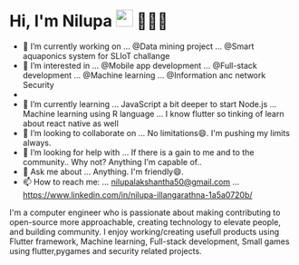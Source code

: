 
# Hi, I'm Nilupa <img alt="wave" src="https://raw.githubusercontent.com/MartinHeinz/MartinHeinz/master/wave.gif" width="30px"> 👩🏾‍💻


- 🔭 I’m currently working on   …   @Data mining project   …  @Smart aquaponics system for SLIoT challange    
- 👀 I’m interested in   …  @Mobile app development   …  @Full-stack development   …  @Machine learning   …  @Information anc network Security
-                                 
- 🌱 I’m currently learning   …  JavaScript a bit deeper to start Node.js   …  Machine learning using R language   …  I know flutter so tinking of learn about react native as well
- 👯 I’m looking to collaborate on   …  No limitations😄. I'm pushing my limits always.  
- 🤔 I’m looking for help with   …  If there is a gain to me and to the community.. Why not? Anything I'm capable of..
- 💬 Ask me about   …  Anything. I'm friendly😄.
- 📫 How to reach me:   …  nilupalakshantha50@gmail.com   …  https://www.linkedin.com/in/nilupa-illangarathna-1a5a0720b/


I'm a computer engineer who is passionate about making contributing to open-source more approachable, creating technology to elevate people, and building community. I enjoy working/creating usefull products using Flutter framework, Machine learning, Full-stack development, Small games using flutter,pygames and security related projects. 

<!-- 

## Designing tools
![Adobe XD](http://img.shields.io/badge/-Abode%20XD-purple?style=flat-square&logo=adobe-XD&logoColor=ffffff)
![Adobe Illustrator](http://img.shields.io/badge/-Abode%20Illustrator-orange?style=flat-square&logo=adobe-illustrator&logoColor=ffffff)
![Adobe Photoshop](http://img.shields.io/badge/-Abode%20Photoshop-blue?style=flat-square&logo=adobe-photoshop&logoColor=ffffff)

 -->

<!-- ## Find me around the web 🌎: <a href="https://github.com/sponsors/M0nica"><img align="left" width="150" height="150" src="https://github.com/M0nica/M0nica/blob/main/octomonica/m0nica-octocat-rotating.gif?raw=true"></a>
- Learning in public on <a href="https://www.twitch.tv/blacktechdiva">Twitch</a> or <a href="https://www.monica.dev">monica.dev</a> 📹 ✍🏾
- Tinkering with interactions on <a href="https://codepen.io/m0nica"> Codepen</a> 🏓
- Sharing updates on <a href="https://www.linkedin.com/in/monicampowell/">LinkedIn</a> 💼 -->

